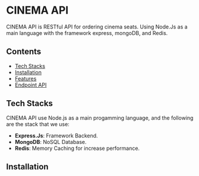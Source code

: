 # CINEMA API
CINEMA API is RESTful API for ordering cinema seats. Using Node.Js as a main language with the framework express, mongoDB, and Redis.

## Contents
- [Tech Stacks](#tech-stacks)
- [Installation](#installation)
- [Features](#features)
- [Endpoint API](#endpoint-api)

## Tech Stacks
CINEMA API use Node.js as a main progamming language, and the following are the stack that we use:
- **Express.Js**: Framework Backend.
- **MongoDB**: NoSQL Database.
- **Redis**: Memory Caching for increase performance.

## Installation
  
